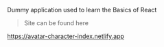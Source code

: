 Dummy application used to learn the Basics of React


> Site can be found here

https://avatar-character-index.netlify.app
